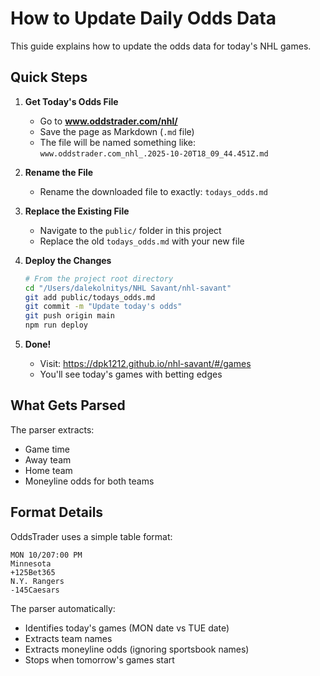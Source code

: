 # How to Update Daily Odds Data

This guide explains how to update the odds data for today's NHL games.

## Quick Steps

1. **Get Today's Odds File**
   - Go to **www.oddstrader.com/nhl/**
   - Save the page as Markdown (`.md` file)
   - The file will be named something like: `www.oddstrader.com_nhl_.2025-10-20T18_09_44.451Z.md`

2. **Rename the File**
   - Rename the downloaded file to exactly: `todays_odds.md`

3. **Replace the Existing File**
   - Navigate to the `public/` folder in this project
   - Replace the old `todays_odds.md` with your new file

4. **Deploy the Changes**
   ```bash
   # From the project root directory
   cd "/Users/dalekolnitys/NHL Savant/nhl-savant"
   git add public/todays_odds.md
   git commit -m "Update today's odds"
   git push origin main
   npm run deploy
   ```

5. **Done!**
   - Visit: https://dpk1212.github.io/nhl-savant/#/games
   - You'll see today's games with betting edges

## What Gets Parsed

The parser extracts:
- Game time
- Away team
- Home team  
- Moneyline odds for both teams

## Format Details

OddsTrader uses a simple table format:
```
MON 10/207:00 PM
Minnesota
+125Bet365
N.Y. Rangers
-145Caesars
```

The parser automatically:
- Identifies today's games (MON date vs TUE date)
- Extracts team names
- Extracts moneyline odds (ignoring sportsbook names)
- Stops when tomorrow's games start

